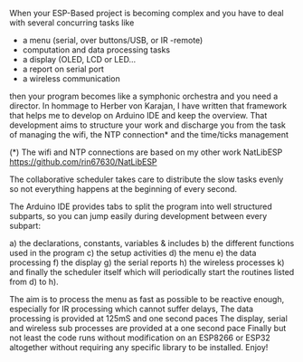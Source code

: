 
When your ESP-Based project is becoming complex and you have to deal with several concurring tasks like
- a menu (serial, over buttons/USB, or IR -remote)
- computation and data processing tasks
- a display (OLED, LCD or LED...
- a report on serial port
- a wireless communication

then your program becomes like a symphonic orchestra and you need a director.
In hommage to Herber von Karajan, I have written that framework that helps me to develop on Arduino IDE
and keep the overview. That development aims to structure your work and discharge you from the task of
managing the wifi, the NTP connection* and the time/ticks management

(*) The wifi and NTP connections are based on my other work NatLibESP https://github.com/rin67630/NatLibESP

The collaborative scheduler takes care to distribute the slow tasks evenly so not everything happens at the beginning of every second.


The Arduino IDE provides tabs to split the program into well structured subparts, so you can jump easily during development between every subpart:

a) the declarations, constants, variables & includes
b) the different functions used in the program
c) the setup activities
d) the menu
e) the data processing
f) the display
g) the serial reports
h) the wireless processes
k) and finally the scheduler itself which will periodically start the routines listed from d) to h).

The aim is to process the menu as fast as possible to be reactive enough, especially for IR processing which cannot suffer delays,
The data processing is provided at 125mS and one second paces
The display, serial and wireless sub processes are provided at a one second pace
Finally but not least the code runs without modification on an ESP8266 or ESP32 altogether without requiring any specific library to be installed.
Enjoy!
